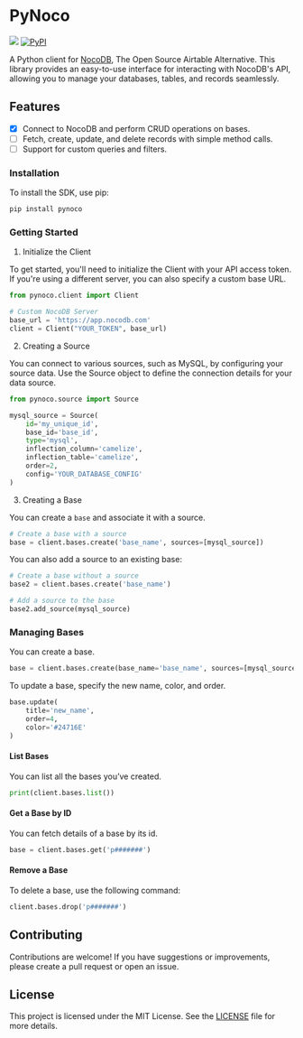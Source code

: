 # PyNoco

![](https://github.com/TalaatHasanin/nocodb-python-client/actions/workflows/deploy.yml/badge.svg)
[![PyPI](https://img.shields.io/pypi/v/pynoco.svg)](https://pypi.org/project/pynoco/)

A Python client for [NocoDB](https://nocodb.com/), The Open Source Airtable Alternative. 
This library provides an easy-to-use interface for interacting with NocoDB's API, allowing you to manage your databases, tables, and records seamlessly.

## Features

- [X] Connect to NocoDB and perform CRUD operations on bases. 
- [ ] Fetch, create, update, and delete records with simple method calls.
- [ ] Support for custom queries and filters.

### Installation

To install the SDK, use pip:

```bash
pip install pynoco
```

### Getting Started

1. Initialize the Client

To get started, you'll need to initialize the Client with your API access token. If you're using a different server, you can also specify a custom base URL.

```python
from pynoco.client import Client

# Custom NocoDB Server
base_url = 'https://app.nocodb.com'
client = Client("YOUR_TOKEN", base_url)
```

2. Creating a Source

You can connect to various sources, such as MySQL, by configuring your source data. Use the Source object to define the connection details for your data source.

```python
from pynoco.source import Source

mysql_source = Source(
    id='my_unique_id',
    base_id='base_id',
    type='mysql',
    inflection_column='camelize',
    inflection_table='camelize',
    order=2,
    config='YOUR_DATABASE_CONFIG'
)
```

3. Creating a Base

You can create a `base` and associate it with a source.

```python
# Create a base with a source
base = client.bases.create('base_name', sources=[mysql_source])
```

You can also add a source to an existing base:

```python
# Create a base without a source
base2 = client.bases.create('base_name')

# Add a source to the base
base2.add_source(mysql_source)
```

### Managing Bases

You can create a base.

```python
base = client.bases.create(base_name='base_name', sources=[mysql_source])
```

To update a base, specify the new name, color, and order.

```python
base.update(
    title='new_name',
    order=4,
    color='#24716E'
)
```

#### List Bases

You can list all the bases you’ve created.

```python
print(client.bases.list())
```

#### Get a Base by ID

You can fetch details of a base by its id.

```python
base = client.bases.get('p#######')
```

#### Remove a Base

To delete a base, use the following command:

```python
client.bases.drop('p#######')
```

## Contributing

Contributions are welcome! If you have suggestions or improvements, please create a pull request or open an issue.

## License

This project is licensed under the MIT License. See the [LICENSE](LICENSE) file for more details.
